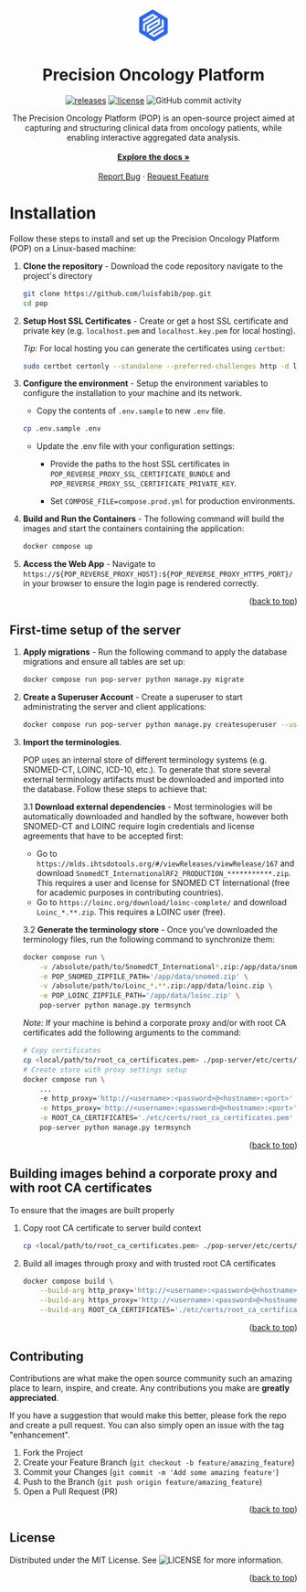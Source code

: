 <a name="readme-top"></a>

<!-- PROJECT LOGO -->

<br />
<div align="center">
    <a href="https://github.com/luisfabib/pop">
        <img src="pop-client/src/assets/images/logo.svg" width="10%">
    </a>
    <h1 style="border-bottom: none;">Precision Oncology Platform</h1>

[![releases](https://img.shields.io/github/v/release/luisfabib/pop)](https://github.com/luisfabib/pop)
[![license](https://img.shields.io/github/license/luisfabib/pop.svg)](https://github.com/luisfabib/pop/blob/main/LICENSE)
![GitHub commit activity](https://img.shields.io/github/commit-activity/y/luisfabib/pop)

  <p align="center">
    The Precision Oncology Platform (POP) is an open-source project aimed at capturing and structuring clinical data from oncology patients, while enabling interactive aggregated data analysis.
    <br />
    <br />
    <a href="https://luisfabib.github.io/pop "><strong>Explore the docs »</strong></a>
    <br />
    <br />
    <a href="https://github.com/luisfabib/pop/issues/new?labels=bug&template=bug-report---.md">Report Bug</a>
    ·
    <a href="https://github.com/luisfabib/pop/issues/new?labels=enhancement&template=feature-request---.md">Request Feature</a>
  </p>
</div>

# Installation 

Follow these steps to install and set up the Precision Oncology Platform (POP) on a Linux-based machine:

1. **Clone the repository** - Download the code repository navigate to the project's directory
    ```bash
    git clone https://github.com/luisfabib/pop.git
    cd pop
    ```
   
2. **Setup Host SSL Certificates** - Create or get a host SSL certificate and private key (e.g. `localhost.pem` and `localhost.key.pem` for local hosting). 

    *Tip:* For local hosting you can generate the certificates using `certbot`:
    ```bash 
    sudo certbot certonly --standalone --preferred-challenges http -d localhost -d localhost
    ``` 
    

3. **Configure the environment** - Setup the environment variables to configure the installation to your machine and its network.

    - Copy the contents of `.env.sample` to new `.env` file.
    ```bash
    cp .env.sample .env
    ```

    - Update the .env file with your configuration settings:
        - Provide the paths to the host SSL certificates in `POP_REVERSE_PROXY_SSL_CERTIFICATE_BUNDLE` and `POP_REVERSE_PROXY_SSL_CERTIFICATE_PRIVATE_KEY`.

        - Set `COMPOSE_FILE=compose.prod.yml` for production environments.

4. **Build and Run the Containers** - The following command will build the images and start the containers containing the application:
    ```bash
    docker compose up
    ```

5. **Access the Web App** - Navigate to `https://${POP_REVERSE_PROXY_HOST}:${POP_REVERSE_PROXY_HTTPS_PORT}/` in your browser to ensure the login page is rendered correctly.
 
<p align="right">(<a href="#readme-top">back to top</a>)</p>

## First-time setup of the server

1. **Apply migrations** - Run the following command to apply the database migrations and ensure all tables are set up:
    ```bash
    docker compose run pop-server python manage.py migrate
    ```

2. **Create a Superuser Account** - Create a superuser to start administrating the server and client applications:
    ```bash
    docker compose run pop-server python manage.py createsuperuser --username admin
    ```

3. **Import the terminologies**. 
    
    POP uses an internal store of different terminology systems (e.g. SNOMED-CT, LOINC, ICD-10, etc.). To generate that store several external terminology artifacts must be downloaded and imported into the database. Follow these steps to achieve that:

    3.1 **Download external dependencies** - Most terminologies will be automatically downloaded and handled by the software, however both SNOMED-CT and LOINC require login credentials and license agreements that have to be accepted first: 
      - Go to `https://mlds.ihtsdotools.org/#/viewReleases/viewRelease/167` and download `SnomedCT_InternationalRF2_PRODUCTION_***********.zip`. This requires a user and license for SNOMED CT International (free for academic purposes in contributing countries).
      - Go to `https://loinc.org/download/loinc-complete/` and download `Loinc_*.**.zip`. This requires a LOINC user (free).

    3.2 **Generate the terminology store** - Once you’ve downloaded the terminology files, run the following command to synchronize them:
    ```bash
    docker compose run \
        -v /absolute/path/to/SnomedCT_International*.zip:/app/data/snomed.zip \
        -e POP_SNOMED_ZIPFILE_PATH='/app/data/snomed.zip' \
        -v /absolute/path/to/Loinc_*.**.zip:/app/data/loinc.zip \
        -e POP_LOINC_ZIPFILE_PATH='/app/data/loinc.zip' \
        pop-server python manage.py termsynch
    ```

    *Note:* If your machine is behind a corporate proxy and/or with root CA certificates add the following arguments to the command:
    ```bash
    # Copy certificates
    cp <local/path/to/root_ca_certificates.pem> ./pop-server/etc/certs/root_ca_certificates.pem
    # Create store with proxy settings setup
    docker compose run \
        ...
        -e http_proxy='http://<username>:<password>@<hostname>:<port>' \
        -e https_proxy='http://<username>:<password>@<hostname>:<port>' \
        -e ROOT_CA_CERTIFICATES='./etc/certs/root_ca_certificates.pem' \
        pop-server python manage.py termsynch
    ```

<p align="right">(<a href="#readme-top">back to top</a>)</p>

## Building images behind a corporate proxy and with root CA certificates

To ensure that the images are built properly

1. Copy root CA certificate to server build context
    ```bash
    cp <local/path/to/root_ca_certificates.pem> ./pop-server/etc/certs/root_ca_certificates.pem
    ```

2. Build all images through proxy and with trusted root CA certificates
    ```bash
    docker compose build \
        --build-arg http_proxy='http://<username>:<password>@<hostname>:<port>' \
        --build-arg https_proxy='http://<username>:<password>@<hostname>:<port>' \
        --build-arg ROOT_CA_CERTIFICATES='./etc/certs/root_ca_certificates.pem'
    ```
<p align="right">(<a href="#readme-top">back to top</a>)</p>

<!-- CONTRIBUTING -->
## Contributing

Contributions are what make the open source community such an amazing place to learn, inspire, and create. Any contributions you make are **greatly appreciated**.

If you have a suggestion that would make this better, please fork the repo and create a pull request. You can also simply open an issue with the tag "enhancement".

1. Fork the Project
2. Create your Feature Branch (`git checkout -b feature/amazing_feature`)
3. Commit your Changes (`git commit -m 'Add some amazing feature'`)
4. Push to the Branch (`git push origin feature/amazing_feature`)
5. Open a Pull Request (PR)

<p align="right">(<a href="#readme-top">back to top</a>)</p>


<!-- LICENSE -->
## License

Distributed under the MIT License. See ![LICENSE](https://github.com/luisfabib/pop?tab=MIT-1-ov-file) for more information.

<p align="right">(<a href="#readme-top">back to top</a>)</p>